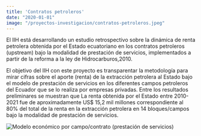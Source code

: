 ```yaml
---
title: 'Contratos petroleros'
date: "2020-01-01"
image: "/proyectos-investigacion/contratos-petroleros.jpeg"
---
```


El IIH está desarrollando un estudio retrospectivo sobre la dinámica de renta petrolera obtenida por el Estado ecuatoriano en los contratos petroleros (upstream) bajo la modalidad de prestación de servicios, implementados a partir de la reforma a la ley de Hidrocarburos,2010.

El objetivo del IIH con este proyecto es transparentar la metodología para mirar cifras sobre el aporte (renta) de la extracción petrolera al Estado bajo el modelo de prestación de servicios en los diferentes campos petroleros del Ecuador que se lo realiza por empresas privadas. Entre los resultados preliminares se muestran que La renta obtenida por el Estado entre 2010-2021 fue de aproximadamente US$ 15,2 mil millones correspondiente al 80% del total de la renta en la extracción petrolera en 14 bloques/campos bajo la modalidad de prestación de servicios.

![Modelo económico por campo/contrato (prestación de servicios)](/proyectos-investigacion/contratos-petroleros-modelo-economico.png)
